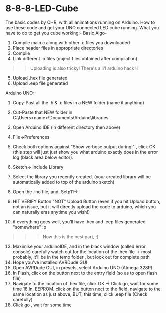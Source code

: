 # 8-8-8-LED-Cube
The basic codes by CHR, with all animations running on Arduino.
How to use these code and get your UNO connected LED cube running.
What you have to do to get you cube working:-
Basic Algo- 
1. Compile main.c along with other .c files you downloaded
2. Place header files in appropriate directories
3. Compile 
4. Link different .o files (object files obtained after compilation) 
>>Uploading is also tricky!
There's a li'l arduino hack !!
5. Upload .hex file generated
6. Upload .eep file generated

Arduino UNO:-
1. Copy-Past all the .h & .c files in a NEW folder (name it anything)
2. Cut-Paste that NEW folder in C:\Users\<name>\Documents\Arduino\libraries
3. Open Arduino IDE (in different directory then above)
4. File->Preferences
5. Check both options against "Show verbose output during:" , click OK (this step will just just show you what arduino exactly does in the error log (black area below editor).
6. Sketch-> Include Library
7. Select the  library you recently created. (your created library will be automatically added to top of the arduino sketch)
8. Open the .ino file, and, Setp11->

11. HIT VERIFY Button "NOT" Upload Button (even if you hit Upload button, not an issue, but it will directly upload the code to arduino, which you can naturally eras anytime you wish!)
12. if everything goes well, you'll have .hex and .eep files generated "somewhere" :p
>>>Now this is the best part, ;) 
13. Maximise your arduinoIDE, and in the black window (called error console) carefully watch out for the location of the .hex file
 -> most probably, it'll be in the temp folder , but look out for complete path
14. Hope you've installed AVRDude GUI
15. Open AVRDude GUI, in presets, select Arduino UNO (Atmega 328P)
16. In Flash, click on the button next to the entry field (so as to open flash file)
17. Navigate to the location of .hex file, click OK
    -> Click go, wait for some time
18.In,  EEPROM. click on the button nect to the field, navigate to the same location as just above, BUT, this time, click .eep file (Check carefully)
19. Click go , wait for some time


